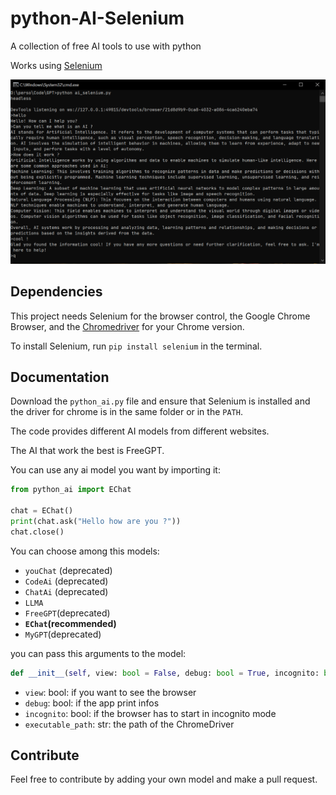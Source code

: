 # python-AI-Selenium
A collection of free AI tools to use with python

Works using [Selenium](https://www.selenium.dev/)

![screenshot](image.PNG)


## Dependencies

This project needs Selenium for the browser control, the Google Chrome Browser, and the [Chromedriver](https://chromedriver.chromium.org/downloads) for your Chrome version.

To install Selenium, run `pip install selenium` in the terminal.

## Documentation

Download the `python_ai.py` file and ensure that Selenium is installed and the driver for chrome is in the same folder or in the `PATH`.

The code provides different AI models from different websites.

The AI that work the best is FreeGPT.

You can use any ai model you want by importing it:

```python
from python_ai import EChat

chat = EChat()
print(chat.ask("Hello how are you ?"))
chat.close()
```

You can choose among this models:
 - `youChat` (deprecated)
 - `CodeAi` (deprecated)
 - `ChatAi` (deprecated)
 - `LLMA`
 - `FreeGPT`(deprecated)
 - **`EChat`(recommended)**
 - `MyGPT`(deprecated)

you can pass this arguments to the model:
```python
def __init__(self, view: bool = False, debug: bool = True, incognito: bool = True, executable_path: str = "chromedriver.exe")
```
- `view`: bool: if you want to see the browser
- `debug`: bool: if the app print infos
- `incognito`: bool: if the browser has to start in incognito mode
-  `executable_path`: str: the path of the ChromeDriver

## Contribute

Feel free to contribute by adding your own model and make a pull request.
